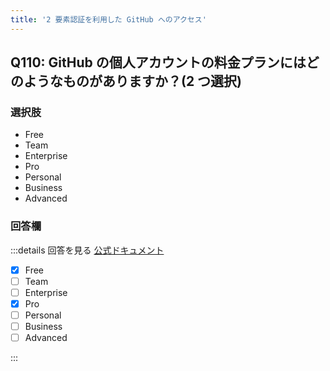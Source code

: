 ```yaml
---
title: '2 要素認証を利用した GitHub へのアクセス'
---
```


## Q110: GitHub の個人アカウントの料金プランにはどのようなものがありますか？(2 つ選択)

### 選択肢

- Free
- Team
- Enterprise
- Pro
- Personal
- Business
- Advanced

### 回答欄

:::details 回答を見る
[公式ドキュメント](https://docs.github.com/ja/get-started/learning-about-github/githubs-plans)

- [x] Free
- [ ] Team
- [ ] Enterprise
- [x] Pro
- [ ] Personal
- [ ] Business
- [ ] Advanced

:::
